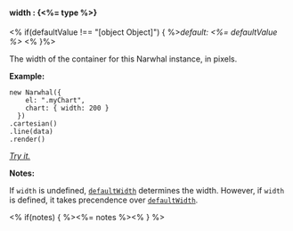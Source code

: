 #### **width** : {<%= type %>}

<% if(defaultValue !== "[object Object]") { %>*default: <%= defaultValue %>* <% }%>

The width of the container for this Narwhal instance, in pixels. 

**Example:**

	new Narwhal({
	    el: ".myChart",
	    chart: { width: 200 }
	  })
	.cartesian()
	.line(data)
	.render()

*[Try it.](http://jsfiddle.net/forio/5SBJ8/)*

**Notes:**

If `width` is undefined, [`defaultWidth`](#config_config.chart.defaultWidth) determines the width. However, if `width` is defined, it takes precendence over [`defaultWidth`](#config_config.chart.defaultWidth). 

<% if(notes) { %><%= notes %><% } %>

